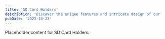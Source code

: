 ```yaml
---
title: 'SD Card Holders'
description: 'Discover the unique features and intricate design of our SD Card Holders. Perfect for various applications, this piece adds a touch of creativity and innovation to any setting.'
pubDate: '2023-10-23'
---
```


Placeholder content for SD Card Holders.